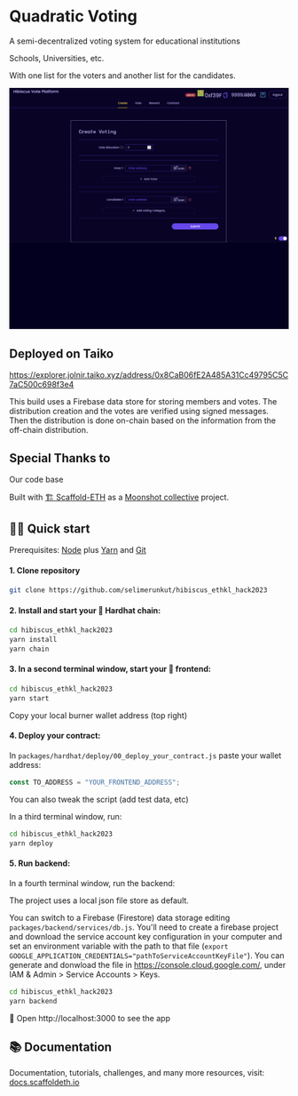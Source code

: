 # Quadratic Voting

A semi-decentralized voting system for educational institutions

Schools, Universities, etc.

With one list for the voters and another list for the candidates.

![Preview](hibiscus_quadratic_voting.gif)

## Deployed on Taiko 
https://explorer.jolnir.taiko.xyz/address/0x8CaB06fE2A485A31Cc49795C5C7aC500c698f3e4

This build uses a Firebase data store for storing members and votes. The distribution creation and the votes are verified using signed messages. Then the distribution is done on-chain based on the information from the off-chain distribution.

## Special Thanks to

Our code base

Built with [🏗 Scaffold-ETH](https://github.com/austintgriffith/scaffold-eth) as a [Moonshot collective](https://moonshotcollective.space/) project.

## 🏄‍♂️ Quick start

Prerequisites: [Node](https://nodejs.org/en/download/) plus [Yarn](https://classic.yarnpkg.com/en/docs/install/) and [Git](https://git-scm.com/downloads)

#### 1. Clone repository

```bash
git clone https://github.com/selimerunkut/hibiscus_ethkl_hack2023
```

#### 2. Install and start your 👷‍ Hardhat chain:

```bash
cd hibiscus_ethkl_hack2023
yarn install
yarn chain
```

#### 3. In a second terminal window, start your 📱 frontend:

```bash
cd hibiscus_ethkl_hack2023
yarn start
```

Copy your local burner wallet address (top right)

#### 4. Deploy your contract:

In `packages/hardhat/deploy/00_deploy_your_contract.js` paste your wallet address:

```js
const TO_ADDRESS = "YOUR_FRONTEND_ADDRESS";
```

You can also tweak the script (add test data, etc)

In a third terminal window, run:

```bash
cd hibiscus_ethkl_hack2023
yarn deploy
```

#### 5. Run backend:

In a fourth terminal window, run the backend:

The project uses a local json file store as default.

You can switch to a Firebase (Firestore) data storage editing ```packages/backend/services/db.js```. You'll need to create a firebase project and download the service account key configuration in your computer and set an environment variable with the path to that file (```export GOOGLE_APPLICATION_CREDENTIALS="pathToServiceAccountKeyFile"```). You can generate and donwload the file in https://console.cloud.google.com/, under IAM & Admin > Service Accounts > Keys.

```bash
cd hibiscus_ethkl_hack2023
yarn backend
```

📱 Open http://localhost:3000 to see the app

## 📚 Documentation

Documentation, tutorials, challenges, and many more resources, visit: [docs.scaffoldeth.io](https://docs.scaffoldeth.io)
